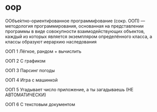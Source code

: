 # oop 
ООбъе́ктно-ориенти́рованное программи́рование (сокр. ООП) — методология программирования, основанная на представлении программы в виде совокупности взаимодействующих объектов, каждый из которых является экземпляром определённого класса, а классы образуют иерархию наследования

ООП 1 Лёгкое, рандом + вычислить 

ООП 2 С графиком

ООП 3 Парсинг погоды

ООП 4 Игра с машинкой

ООП 5  Угадывает число приложение, а ты загадываешь (НЕ АВТОМАТИЧЕСКИ)

ООП 6 С текстовым документом
